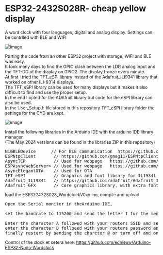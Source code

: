 # ESP32-2432S028R- cheap yellow display
A word clock with four languages, digital and analog display. Settings can be contrlled with BLE and WIFI<br>

![image](https://github.com/ednieuw/ESP32-2432S028R-display/assets/12166816/fbd90105-656f-4b38-a5d5-b3047d9a4e4c)

Porting the code from an other ESP32 project with storage, WIFI and BLE was easy.<br> 
It took many days to find the GPIO clash between the LDR analog input and the TFT-DC of the diaplay on GPIO2. 
The display frooze every minute.<br> 
At first I tried the TFT_eSPI library instead of the Adafruit_ILI9341 library that worked on other ILI-9314 displays.<br> 
The TFT_eSPI library can be used for many displays but it makes it also difficult to find and use the proper setup.<br>
In the end I opted for the ADAfruit library but code for the eSPI library can also be used.<br>
In the User_Setup.h file stored in this repository TFT_eSPI library folder the settings for the CYD are kept.

![image](https://github.com/ednieuw/ESP32-2432S028R-display/assets/12166816/b3ade2d4-9333-437e-aa29-ee790c251820)

Install the following libraries in the Arduino IDE with the arduino IDE library manager.<br> 
(The May 2024 versions can be found in the libraries ZIP in this repository)
<pre>
NimBLEDevice      // For BLE communication  https://github.com/h2zero/NimBLE-Arduino
ESPNtpClient       // https://github.com/gmag11/ESPNtpClient
AsyncTCP           // Used for webpage   https://github.com/me-no-dev/ESPAsyncWebServer
ESPAsyncWebServer> // Used for webpage   https://github.com/me-no-dev/ESPAsyncWebServer
AsyncElegantOTA    // Used for OTA
TFT_eSPI           // Graphics and font library for ILI9341 driver chip
Adafruit_ILI9341   // https://github.com/adafruit/Adafruit_ILI9341
Adafruit_GFX       // Core graphics library, with extra fonts.
</pre>

load the ESP322432S028_WordclockV0xx.ino, compile and upload
<pre>
Open the Serial monitor in theArduino IDE,<br>
set the baudrate to 115200 and send the letter I for the menu. <br>
Enter the character A followed with your routers SSID and send 
enter the character B folloeed with your routers password and Send
finally restert by sending the charcter @ or turn off and on the display
</pre>
Control of the clock et cetera here: https://github.com/ednieuw/Arduino-ESP32-Nano-Wordclock
